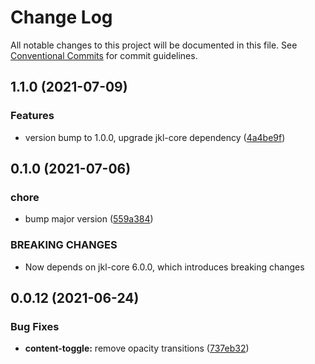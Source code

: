 # Change Log

All notable changes to this project will be documented in this file.
See [Conventional Commits](https://conventionalcommits.org) for commit guidelines.

## 1.1.0 (2021-07-09)

### Features

- version bump to 1.0.0, upgrade jkl-core dependency ([4a4be9f](https://github.com/fremtind/jokul/commit/4a4be9fb06ab7ed5c2ed2c1f377d32586c8d42e1))

## 0.1.0 (2021-07-06)

### chore

-   bump major version ([559a384](https://github.com/fremtind/jokul/commit/559a384a5315931ad2ea7acc8328b383acbdbd8b))

### BREAKING CHANGES

-   Now depends on jkl-core 6.0.0, which introduces breaking changes

## 0.0.12 (2021-06-24)

### Bug Fixes

-   **content-toggle:** remove opacity transitions ([737eb32](https://github.com/fremtind/jokul/commit/737eb32ded64223a203b1874a8092945e88218ea))
